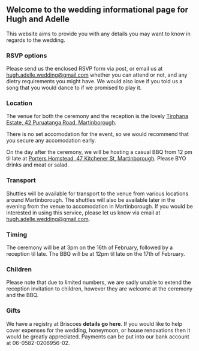 ## Welcome to the wedding informational page for Hugh and Adelle

This website aims to provide you with any details you may want to know in regards to the wedding.


### RSVP options

Please send us the enclosed RSVP form via post, or email us at [hugh.adelle.wedding@gmail.com](mailto:hugh.adelle.wedding@gmail.com) whether you can attend or not, and any dietry requirements you might have.  We would also love if you told us a song that you would dance to if we promised to play it.

### Location

The venue for both the ceremony and the reception is the lovely [Tirohana Estate, 42 Puruatanga Road, Martinborough](https://www.google.com/maps?q=42+Puruatanga+Road,+Wellington+5711,+New+Zealand).

There is no set accomodation for the event, so we would recommend that you secure any accomodation early.

On the day after the ceremony, we will be hosting a casual BBQ from 12 pm til late at [Porters Homstead, 47 Kitchener St, Martinborough](https://www.google.com/maps/place/47+Kitchener+St,+Martinborough+5711).  Please BYO drinks and meat or salad.

### Transport

Shuttles will be available for transport to the venue from various locations around Martinborough.  The shuttles will also be available later in the evening from the venue to accomodation in Martinborough.  If you would be interested in using this service, please let us know via email at [hugh.adelle.wedding@gmail.com](mailto:hugh.adelle.wedding@gmail.com).

### Timing

The ceremony will be at 3pm on the 16th of February, followed by a reception til late.  The BBQ will be at 12pm til late on the 17th of February.

### Children

Please note that due to limited numbers, we are sadly unable to extend the reception invitation to children, however they are welcome at the ceremony and the BBQ.

### Gifts

We have a registry at Briscoes **details go here**. If you would like to help cover expenses for the wedding, honeymoon, or house renovations then it would be greatly appreciated. Payments can be put into our bank account at 06-0582-0206956-02.
